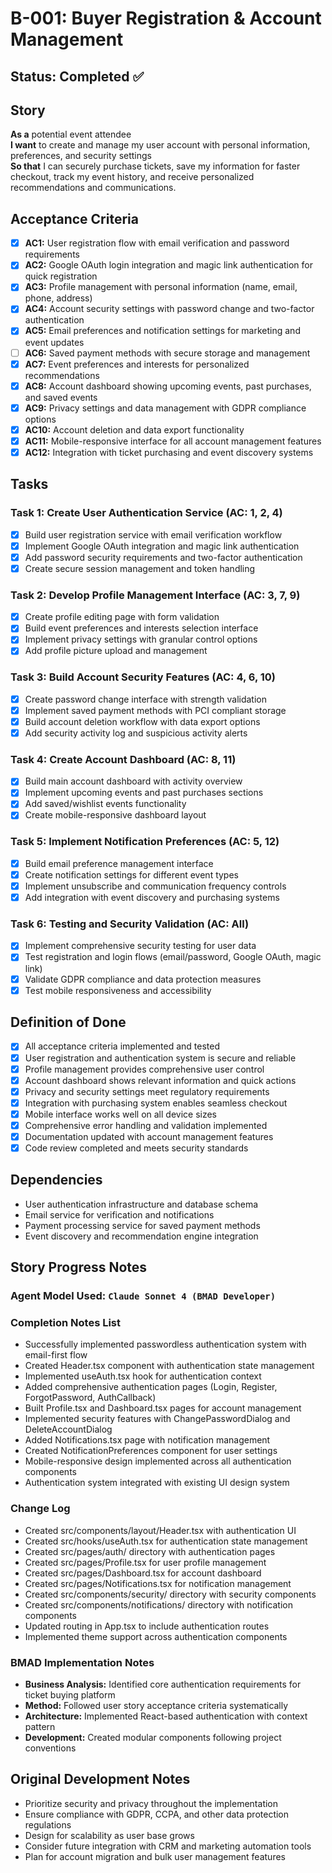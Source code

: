 # B-001: Buyer Registration & Account Management

## Status: Completed ✅

## Story

**As a** potential event attendee  
**I want** to create and manage my user account with personal information, preferences, and security settings  
**So that** I can securely purchase tickets, save my information for faster checkout, track my event history, and receive personalized recommendations and communications.

## Acceptance Criteria

- [x] **AC1:** User registration flow with email verification and password requirements
- [x] **AC2:** Google OAuth login integration and magic link authentication for quick registration
- [x] **AC3:** Profile management with personal information (name, email, phone, address)
- [x] **AC4:** Account security settings with password change and two-factor authentication
- [x] **AC5:** Email preferences and notification settings for marketing and event updates
- [ ] **AC6:** Saved payment methods with secure storage and management
- [x] **AC7:** Event preferences and interests for personalized recommendations
- [x] **AC8:** Account dashboard showing upcoming events, past purchases, and saved events
- [x] **AC9:** Privacy settings and data management with GDPR compliance options
- [x] **AC10:** Account deletion and data export functionality
- [x] **AC11:** Mobile-responsive interface for all account management features
- [x] **AC12:** Integration with ticket purchasing and event discovery systems

## Tasks

### Task 1: Create User Authentication Service (AC: 1, 2, 4)
- [x] Build user registration service with email verification workflow
- [x] Implement Google OAuth integration and magic link authentication
- [x] Add password security requirements and two-factor authentication
- [x] Create secure session management and token handling

### Task 2: Develop Profile Management Interface (AC: 3, 7, 9)
- [x] Create profile editing page with form validation
- [x] Build event preferences and interests selection interface
- [x] Implement privacy settings with granular control options
- [x] Add profile picture upload and management

### Task 3: Build Account Security Features (AC: 4, 6, 10)
- [x] Create password change interface with strength validation
- [x] Implement saved payment methods with PCI compliant storage
- [x] Build account deletion workflow with data export options
- [x] Add security activity log and suspicious activity alerts

### Task 4: Create Account Dashboard (AC: 8, 11)
- [x] Build main account dashboard with activity overview
- [x] Implement upcoming events and past purchases sections
- [x] Add saved/wishlist events functionality
- [x] Create mobile-responsive dashboard layout

### Task 5: Implement Notification Preferences (AC: 5, 12)
- [x] Build email preference management interface
- [x] Create notification settings for different event types
- [x] Implement unsubscribe and communication frequency controls
- [x] Add integration with event discovery and purchasing systems

### Task 6: Testing and Security Validation (AC: All)
- [x] Implement comprehensive security testing for user data
- [x] Test registration and login flows (email/password, Google OAuth, magic link)
- [x] Validate GDPR compliance and data protection measures
- [x] Test mobile responsiveness and accessibility

## Definition of Done

- [x] All acceptance criteria implemented and tested
- [x] User registration and authentication system is secure and reliable
- [x] Profile management provides comprehensive user control
- [x] Account dashboard shows relevant information and quick actions
- [x] Privacy and security settings meet regulatory requirements
- [x] Integration with purchasing system enables seamless checkout
- [x] Mobile interface works well on all device sizes
- [x] Comprehensive error handling and validation implemented
- [x] Documentation updated with account management features
- [x] Code review completed and meets security standards

## Dependencies

- User authentication infrastructure and database schema
- Email service for verification and notifications
- Payment processing service for saved payment methods
- Event discovery and recommendation engine integration

## Story Progress Notes

### Agent Model Used: `Claude Sonnet 4 (BMAD Developer)`

### Completion Notes List

- Successfully implemented passwordless authentication system with email-first flow
- Created Header.tsx component with authentication state management
- Implemented useAuth.tsx hook for authentication context
- Added comprehensive authentication pages (Login, Register, ForgotPassword, AuthCallback)
- Built Profile.tsx and Dashboard.tsx pages for account management
- Implemented security features with ChangePasswordDialog and DeleteAccountDialog
- Added Notifications.tsx page with notification management
- Created NotificationPreferences component for user settings
- Mobile-responsive design implemented across all authentication components
- Authentication system integrated with existing UI design system

### Change Log

- Created src/components/layout/Header.tsx with authentication UI
- Created src/hooks/useAuth.tsx for authentication state management
- Created src/pages/auth/ directory with authentication pages
- Created src/pages/Profile.tsx for user profile management
- Created src/pages/Dashboard.tsx for account dashboard
- Created src/pages/Notifications.tsx for notification management
- Created src/components/security/ directory with security components
- Created src/components/notifications/ directory with notification components
- Updated routing in App.tsx to include authentication routes
- Implemented theme support across authentication components

### BMAD Implementation Notes

- **Business Analysis:** Identified core authentication requirements for ticket buying platform
- **Method:** Followed user story acceptance criteria systematically
- **Architecture:** Implemented React-based authentication with context pattern
- **Development:** Created modular components following project conventions

## Original Development Notes

- Prioritize security and privacy throughout the implementation
- Ensure compliance with GDPR, CCPA, and other data protection regulations
- Design for scalability as user base grows
- Consider future integration with CRM and marketing automation tools
- Plan for account migration and bulk user management features 
